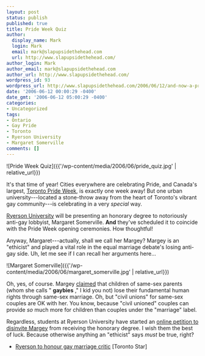 ```yaml
---
layout: post
status: publish
published: true
title: Pride Week Quiz
author:
  display_name: Mark
  login: Mark
  email: mark@slapupsidethehead.com
  url: http://www.slapupsidethehead.com/
author_login: Mark
author_email: mark@slapupsidethehead.com
author_url: http://www.slapupsidethehead.com/
wordpress_id: 93
wordpress_url: http://www.slapupsidethehead.com/2006/06/12/and-now-a-pride-week-quiz/
date: '2006-06-12 00:00:29 -0400'
date_gmt: '2006-06-12 05:00:29 -0400'
categories:
- Uncategorized
tags:
- Ontario
- Gay Pride
- Toronto
- Ryerson University
- Margaret Somerville
comments: []
---
```

![Pride Week Quiz]({{'/wp-content/media/2006/06/pride_quiz.jpg' | relative_url}})

It's that time of year! Cities everywhere are celebrating Pride, and Canada's largest, [Toronto Pride Week](http://www.pridetoronto.com/ "I was there last year; it was amazing!"), is exactly one week away! But one urban university---located a stone-throw away from the heart of Toronto's vibrant gay community---is celebrating in a very _special_ way.

[Ryerson University](http://www.ryerson.ca/ "Boooooooo") will be presenting an honorary degree to notoriously anti-gay lobbyist, Margaret Somerville. **And** they've scheduled it to coincide with the Pride Week opening ceremonies. How thoughtful!

Anyway, Margaret---actually, shall we call her Margey? Margey is an "ethicist" and played a vital role in the equal marriage debate's losing anti-gay side. Uh, let me see if I can recall her arguments here...

![Margaret Somerville]({{'/wp-content/media/2006/06/margaret_somerville.jpg' | relative_url}})

Oh, yes, of course. Margey [claimed](http://www.catholiceducation.org/articles/homosexuality/ho0062.html "Warning: Anti-gay link") that children of same-sex parents (whom she calls " **gaybies** ," I kid you not) lose their fundamental human rights through same-sex marriage. Oh, but "civil unions" for same-sex couples are OK with her. You know, because "civil unioned" couples can provide _so_ much more for children than couples under the "marriage" label.

Regardless, students at Ryerson University have started an [online petition to disinvite Margey](http://www.petitiononline.com/5087MCT/petition.html "Wouldn't it be nice if this worked?") from receiving the honorary degree. I wish them the best of luck. Because otherwise anything an "ethicist" says _must_ be true, right?

- [Ryerson to honour gay marriage critic](http://www.thestar.com/NASApp/cs/ContentServer?pagename=thestar/Layout/Article_Type1&c=Article&cid=1149717019580) [Toronto Star]

